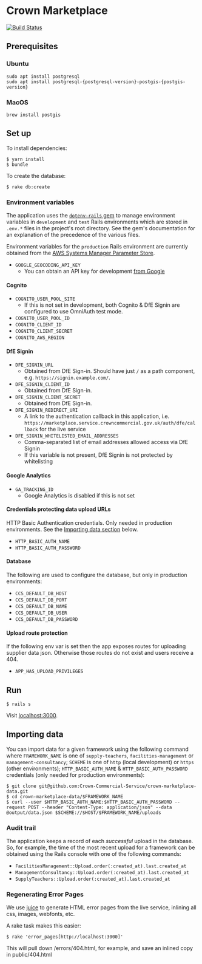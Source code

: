 # Crown Marketplace

[![Build Status](https://travis-ci.org/Crown-Commercial-Service/crown-marketplace.svg?branch=master)](https://travis-ci.org/Crown-Commercial-Service/crown-marketplace)

## Prerequisites

### Ubuntu

```
sudo apt install postgresql
sudo apt install postgresql-{postgresql-version}-postgis-{postgis-version}
```

### MacOS

```
brew install postgis
```

## Set up

To install dependencies:

    $ yarn install
    $ bundle

To create the database:

    $ rake db:create

### Environment variables

The application uses the [`dotenv-rails` gem][dotenv-rails] to manage environment variables in `development` and `test` Rails environments which are stored in `.env.*` files in the project's root directory. See the gem's documentation for an explanation of the precedence of the various files.

Environment variables for the `production` Rails environment are currently obtained from the [AWS Systems Manager Parameter Store][aws-parameter-store].

* `GOOGLE_GEOCODING_API_KEY`
  * You can obtain an API key for development [from Google][geocoding-key]

#### Cognito

* `COGNITO_USER_POOL_SITE`
  * If this is not set in development, both Cognito & DfE Signin
    are configured to use OmniAuth test mode.
* `COGNITO_USER_POOL_ID`
* `COGNITO_CLIENT_ID`
* `COGNITO_CLIENT_SECRET`
* `COGNITO_AWS_REGION`

#### DfE Signin

* `DFE_SIGNIN_URL`
  * Obtained from DfE Sign-in. Should have just `/` as a path component, e.g.
    `https://signin.example.com/`.
* `DFE_SIGNIN_CLIENT_ID`
  * Obtained from DfE Sign-in.
* `DFE_SIGNIN_CLIENT_SECRET`
  * Obtained from DfE Sign-in.
* `DFE_SIGNIN_REDIRECT_URI`
  * A link to the authentication callback in this application, i.e.
    `https://marketplace.service.crowncommercial.gov.uk/auth/dfe/callback` for
    the live service
* `DFE_SIGNIN_WHITELISTED_EMAIL_ADDRESSES`
  * Comma-separated list of email addresses allowed access via DfE Signin
  * If this variable is not present, DfE Signin is not protected by whitelisting

#### Google Analytics

* `GA_TRACKING_ID`
  * Google Analytics is disabled if this is not set

#### Credentials protecting data upload URLs

HTTP Basic Authentication credentials. Only needed in production environments.
See the [Importing data section](#importing-data) below.

* `HTTP_BASIC_AUTH_NAME`
* `HTTP_BASIC_AUTH_PASSWORD`

#### Database

The following are used to configure the database, but only in
production environments:

* `CCS_DEFAULT_DB_HOST`
* `CCS_DEFAULT_DB_PORT`
* `CCS_DEFAULT_DB_NAME`
* `CCS_DEFAULT_DB_USER`
* `CCS_DEFAULT_DB_PASSWORD`

#### Upload route protection

If the following env var is set then the app exposes routes for uploading
supplier data json. Otherwise those routes do not exist and users receive a 404.

* `APP_HAS_UPLOAD_PRIVILEGES`

## Run

    $ rails s

Visit [localhost:3000](http://localhost:3000).

## Importing data

You can import data for a given framework using the following command where `FRAMEWORK_NAME` is one of `supply-teachers`, `facilities-management` or `management-consultancy`; `SCHEME` is one of `http` (local development) or `https` (other environments); `HTTP_BASIC_AUTH_NAME` & `HTTP_BASIC_AUTH_PASSWORD` credentials (only needed for production environments):

```
$ git clone git@github.com:Crown-Commercial-Service/crown-marketplace-data.git
$ cd crown-marketplace-data/$FRAMEWORK_NAME
$ curl --user $HTTP_BASIC_AUTH_NAME:$HTTP_BASIC_AUTH_PASSWORD --request POST --header "Content-Type: application/json" --data @output/data.json $SCHEME://$HOST/$FRAMEWORK_NAME/uploads
```

### Audit trail

The application keeps a record of each *successful* upload in the database. So, for example, the time of the most recent upload for a framework can be obtained using the Rails console with one of the following commands:

* `FacilitiesManagement::Upload.order(:created_at).last.created_at`
* `ManagementConsultancy::Upload.order(:created_at).last.created_at`
* `SupplyTeachers::Upload.order(:created_at).last.created_at`

### Regenerating Error Pages

We use [juice](juice) to generate HTML error pages from the live service, inlining all css, images, webfonts, etc.

A rake task makes this easier:
```
$ rake 'error_pages[http://localhost:3000]'
```

This will pull down /errors/404.html, for example, and save an inlined copy in public/404.html

[geocoding-key]: https://console.developers.google.com/flows/enableapi?apiid=geocoding_backend&keyType=SERVER_SIDE
[juice]: https://www.npmjs.com/package/juice
[dotenv-rails]: https://github.com/bkeepers/dotenv
[aws-parameter-store]: https://docs.aws.amazon.com/systems-manager/latest/userguide/systems-manager-paramstore.html
